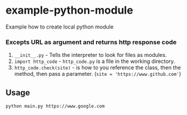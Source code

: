 # example-python-module
Example how to create local python module

### Excepts URL as argument and returns http response code
1. `__init__.py` - Tells the interpreter to look for files as modules.
2. `import http_code` - `http_code.py` is a file in the working directory.
3. `http_code.check(site)` - is how to you reference the class, then the method, then pass a parameter. (`site = 'https://www.github.com'`)

## Usage

```
python main.py https://www.google.com
```
